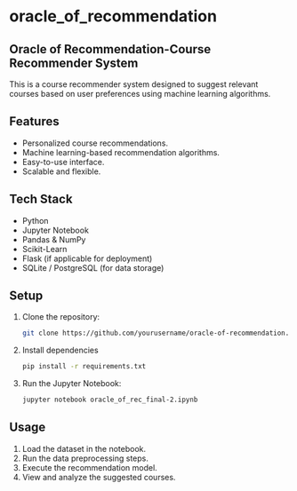 # oracle_of_recommendation

## Oracle of Recommendation-Course Recommender System

This is a course recommender system designed to suggest relevant courses based on user preferences using machine learning algorithms.

## Features

- Personalized course recommendations.
- Machine learning-based recommendation algorithms.
- Easy-to-use interface.
- Scalable and flexible.

## Tech Stack

- Python
- Jupyter Notebook
- Pandas & NumPy
- Scikit-Learn
- Flask (if applicable for deployment)
- SQLite / PostgreSQL (for data storage)

## Setup

1. Clone the repository:
   ```bash
   git clone https://github.com/yourusername/oracle-of-recommendation.git
2. Install dependencies
   ```bash
   pip install -r requirements.txt
3. Run the Jupyter Notebook:
   ```bash
   jupyter notebook oracle_of_rec_final-2.ipynb

## Usage

1. Load the dataset in the notebook.
2. Run the data preprocessing steps.
3. Execute the recommendation model.
4. View and analyze the suggested courses.



